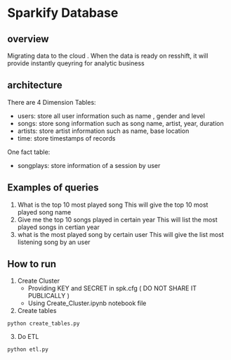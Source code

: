 # Sparkify Database

## overview

Migrating data to the cloud . When the data is ready on resshift, it will provide instantly queyring for analytic business

## architecture

There are 4 Dimension Tables:

- users: store all user information such as name , gender and level
- songs: store song information such as song name, artist, year, duration
- artists: store artist information such as name, base location
- time: store timestamps of records

One fact table:

- songplays: store information of a session by user

## Examples of queries

1. What is the top 10 most played song
   This will give the top 10 most played song name
2. Give me the top 10 songs played in certain year
   This will list the most played songs in certian year
3. what is the most played song by certain user
   This will give the list most listening song by an user

## How to run 
1. Create Cluster
   - Providing KEY and SECRET in spk.cfg ( DO NOT SHARE IT PUBLICALLY )
   - Using Create_Cluster.ipynb notebook file 
2. Create tables
```
python create_tables.py

```
3. Do ETL 
```
python etl.py
```
